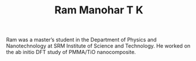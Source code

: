 ﻿---
# Display name
title: Ram Manohar T K

# Full name (for SEO)
first_name: Ram Manohar
last_name: T K
join: -2023

# Username (this should match the folder name)
authors:
  - Ram Manohar T K

# Is this the primary user of the site?
superuser: false

# Role/position
role: Masters project

# Organizations/Affiliations
organizations:
  - name: SRM Institute of Science and Technology
    url: ''

# Short bio (displayed in user profile at end of posts)
bio: Project in  topic the ab initio DFT study of PMMA/TiO
 nanocomposite.

interests:
  - Polymers and Giant Molecules

education:
  courses:
    - course: MSc in Physics
      institution: SRM Institute of Science and Technology
      year: 2024
    - course: BSc in Physics
      institution: Mes Ponnani College, University of Calicut
      year: 2019

social:
  - icon: envelope
    icon_pack: fas
    link: 'mailto:rammanohartk@gmail.com'

user_groups:
  - Alumni
---
Ram was a master’s student in the Department of Physics and Nanotechnology at SRM Institute of Science and Technology. He worked on the ab initio DFT study of PMMA/TiO
 nanocomposite.
